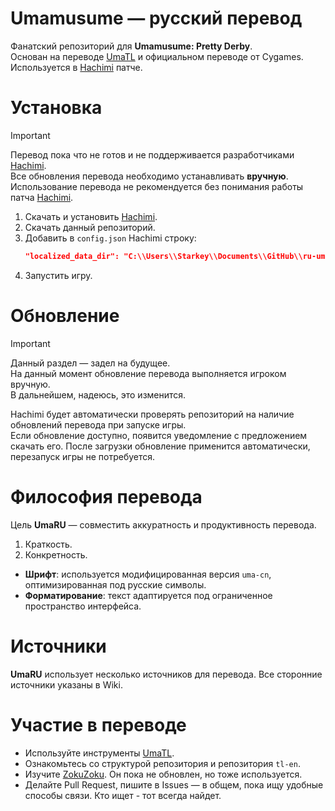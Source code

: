 # Umamusume — русский перевод

Фанатский репозиторий для **Umamusume: Pretty Derby**.  
Основан на переводе [UmaTL] и официальном переводе от Cygames. Используется в [Hachimi] патче.


# Установка 
> [!IMPORTANT]
> Перевод пока что не готов и не поддерживается разработчиками [Hachimi].  
> Все обновления перевода необходимо устанавливать **вручную**.  
> Использование перевода не рекомендуется без понимания работы патча [Hachimi].

1. Скачать и установить [Hachimi].
1. Скачать данный репозиторий.
1. Добавить в `config.json` Hachimi строку:  
   ```json
   "localized_data_dir": "C:\\Users\\Starkey\\Documents\\GitHub\\ru-uma-tl\\localized_data",
   ```
1. Запустить игру.


# Обновление
> [!IMPORTANT]
> Данный раздел — задел на будущее.  
> На данный момент обновление перевода выполняется игроком вручную.  
> В дальнейшем, надеюсь, это изменится.

Hachimi будет автоматически проверять репозиторий на наличие обновлений перевода при запуске игры.  
Если обновление доступно, появится уведомление с предложением скачать его. После загрузки обновление применится автоматически, перезапуск игры не потребуется.


# Философия перевода
Цель **UmaRU** — совместить аккуратность и продуктивность перевода.

1. Краткость.
2. Конкретность.

- **Шрифт**: используется модифицированная версия `uma-cn`, оптимизированная под русские символы.  
- **Форматирование**: текст адаптируется под ограниченное пространство интерфейса.


# Источники
**UmaRU** использует несколько источников для перевода. Все сторонние источники указаны в Wiki.


# Участие в переводе
- Используйте инструменты [UmaTL].  
- Ознакомьтесь со структурой репозитория и репозитория `tl-en`. 
- Изучите [ZokuZoku]. Он пока не обновлен, но тоже используется.
- Делайте Pull Request, пишите в Issues — в общем, пока ищу удобные способы связи. Кто ищет - тот всегда найдет.

[UmaTL]: https://github.com/noccu/umamusu-translate  
[Hachimi]: https://hachimi.leadrdrk.com/  
[ZokuZoku]: https://marketplace.visualstudio.com/items?itemName=LeadRDRK.zokuzoku  
[Carotene]: https://github.com/KevinVG207/Uma-Carotene-TL
